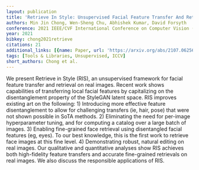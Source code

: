 ```yaml
---
layout: publication
title: 'Retrieve In Style: Unsupervised Facial Feature Transfer And Retrieval'
authors: Min Jin Chong, Wen-Sheng Chu, Abhishek Kumar, David Forsyth
conference: 2021 IEEE/CVF International Conference on Computer Vision (ICCV)
year: 2021
bibkey: chong2021retrieve
citations: 21
additional_links: [{name: Paper, url: 'https://arxiv.org/abs/2107.06256'}]
tags: [Tools & Libraries, Unsupervised, ICCV]
short_authors: Chong et al.
---
```

We present Retrieve in Style (RIS), an unsupervised framework for facial
feature transfer and retrieval on real images. Recent work shows capabilities
of transferring local facial features by capitalizing on the disentanglement
property of the StyleGAN latent space. RIS improves existing art on the
following: 1) Introducing more effective feature disentanglement to allow for
challenging transfers (ie, hair, pose) that were not shown possible in SoTA
methods. 2) Eliminating the need for per-image hyperparameter tuning, and for
computing a catalog over a large batch of images. 3) Enabling fine-grained face
retrieval using disentangled facial features (eg, eyes). To our best knowledge,
this is the first work to retrieve face images at this fine level. 4)
Demonstrating robust, natural editing on real images. Our qualitative and
quantitative analyses show RIS achieves both high-fidelity feature transfers
and accurate fine-grained retrievals on real images. We also discuss the
responsible applications of RIS.